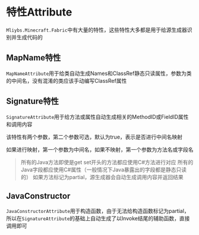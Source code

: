 # 特性Attribute

`Mliybs.Minecraft.Fabric`中有大量的特性，这些特性大多都是用于给源生成器识别并生成代码的

## MapName特性

`MapNameAttribute`用于给类自动生成Names和ClassRef静态只读属性，参数为类的中间名，没有混淆的类应该手动编写ClassRef属性

## Signature特性

`SignatureAttribute`用于给方法或属性自动生成相关的MethodID或FieldID属性和调用内容

该特性有两个参数，第二个参数可选，默认为true，表示是否进行中间名映射

如果进行映射，第一个参数为中间名，如果不映射，第一个参数为方法名或字段名

> 所有的Java方法即使是get set开头的方法都应使用C#方法进行对应
> 所有的Java字段都应使用C#属性（一般情况下Java暴露出的字段都是静态只读的）
> 如果方法标记为partial，源生成器会自动生成调用内容并返回结果

## JavaConstructor

`JavaConstructorAttribute`用于构造函数，由于无法给构造函数标记为partial，所以在`SignatureAttribute`的基础上自动生成了以Invoke结尾的辅助函数，直接调用即可
